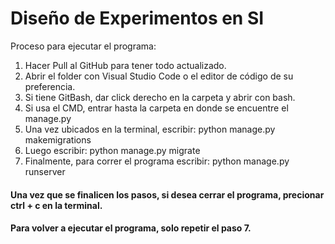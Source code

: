 # Diseño de Experimentos en SI

Proceso para ejecutar el programa:

1. Hacer Pull al GitHub para tener todo actualizado.
2. Abrir el folder con Visual Studio Code o el editor de código de su preferencia.
3. Si tiene GitBash, dar click derecho en la carpeta y abrir con bash.
4. Si usa el CMD, entrar hasta la carpeta en donde se encuentre el manage.py
5. Una vez ubicados en la terminal, escribir: python manage.py makemigrations
6. Luego escribir: python manage.py migrate
7. Finalmente, para correr el programa escribir: python manage.py runserver


#### Una vez que se finalicen los pasos, si desea cerrar el programa, precionar ctrl + c en la terminal.
#### Para volver a ejecutar el programa, solo repetir el paso 7.
